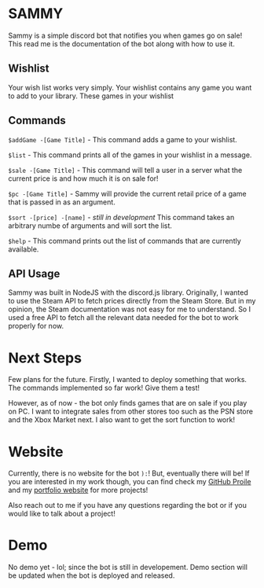 # SAMMY
Sammy is a simple discord bot that notifies you when games go on sale! This read me is the documentation of the bot along with how to use it.

## Wishlist
Your wish list works very simply. Your wishlist contains any game you want to add to your library. These games in your wishlist

## Commands
`$addGame -[Game Title]` - This command adds a game to your wishlist. 

`$list` - This command prints all of the games in your wishlist in a message.

`$sale -[Game Title]` - This command will tell a user in a server what the current price is and how much it is on sale for!

`$pc -[Game Title]` - Sammy will provide the current retail price of a game that is passed in as an argument.

`$sort -[price] -[name]` - *still in development* This command takes an arbitrary numbe of arguments and will sort the list.

`$help` - This command prints out the list of commands that are currently available.

## API Usage
Sammy was built in NodeJS with the discord.js library. Originally, I wanted to use the Steam API to fetch prices directly from the Steam Store. But in my opinion, the Steam documentation was not easy for me to understand. So I used a free API to fetch all the relevant data needed for the bot to work properly for now. 

# Next Steps
Few plans for the future. Firstly, I wanted to deploy something that works. The commands implemented so far work! Give them a test!

However, as of now - the bot only finds games that are on sale if you play on PC. I want to integrate sales from other stores too such as the PSN store and the Xbox Market next. I also want to get the sort function to work!

# Website
Currently, there is no website for the bot `):`! But, eventually there will be! If you are interested in my work though, you can find check my [GitHub Proile](https://github.com/zavierand) and my [portfolio website]() for more projects!

Also reach out to me if you have any questions regarding the bot or if you would like to talk about a project!

# Demo
No demo yet - lol; since the bot is still in developement. Demo section will be updated when the bot is deployed and released.